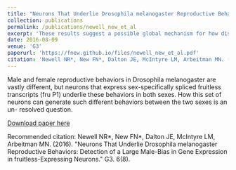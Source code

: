 ```yaml
---
title: "Neurons That Underlie Drosophila melanogaster Reproductive Behaviors: Detection of a Large Male-Bias in Gene Expression in fruitless-Expressing Neurons."
collection: publications
permalink: /publications/newell_new_et_al
excerpt: 'These results suggest a possible global mechanism for how distinct behaviors can arise from a shared set of neurons.'
date: 2016-08-09
venue: 'G3'
paperurl: 'https://fnew.github.io/files/newell_new_et_al.pdf'
citation: 'Newell NR*, New FN*, Dalton JE, McIntyre LM, Arbeitman MN. (2016). &quot;Neurons That Underlie Drosophila melanogaster Reproductive Behaviors: Detection of a Large Male-Bias in Gene Expression in fruitless-Expressing Neurons.&quot; <i>G3</i>. 6(8).'
---
```


 Male and female reproductive behaviors in Drosophila melanogaster are vastly different, but neurons that express sex-specifically spliced fruitless transcripts (fru P1) underlie these behaviors in both sexes. How this set of neurons can generate such different behaviors between the two sexes is an un- resolved question. 

[Download paper here](http://fnew.github.io/files/newell_new_et_al.pdf)

Recommended citation: Newell NR*, New FN*, Dalton JE, McIntyre LM, Arbeitman MN. (2016). "Neurons That Underlie Drosophila melanogaster Reproductive Behaviors: Detection of a Large Male-Bias in Gene Expression in fruitless-Expressing Neurons." G3. 6(8).
